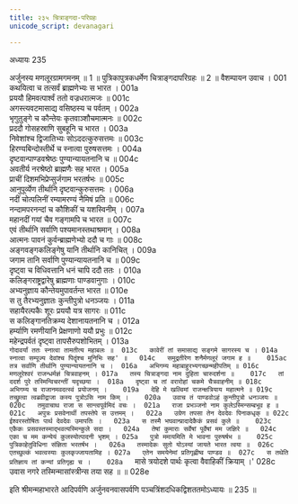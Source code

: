 ```yaml
---
title: २३५ चित्राङ्गदा-परिग्रहः
unicode_script: devanagari

---
```



अध्यायः 235

अर्जुनस्य मणलूरग्रामगमनम् ॥ 1 ॥ पुत्रिकापुत्रकधर्मेण चित्राङ्गदापरिग्रहः ॥ 2 ॥
वैशम्पायन उवाच ।	001  
कथयित्वा च तत्सर्वं ब्राह्मणेभ्यः स भारत ।	001a  
प्रययौ हिमवत्पार्श्वं ततो वज्रधरात्मजः ॥	001c  
अगस्त्यवटमासाद्य वसिष्ठस्य च पर्वतम् ।	002a  
भृगुतुङ्गे च कौन्तेयः कृतवाञ्शौचमात्मनः ॥	002c  
प्रददौ गोसहस्राणि सुबहूनि च भारत ।	003a  
निवेशांश्च द्विजातिभ्यः सोऽददत्कुरुसत्तमः ॥	003c  
हिरण्यबिन्दोस्तीर्थे च स्नात्वा पुरुषसत्तमः ।	004a  
दृष्टवान्पाण्डवश्रेष्ठः पुण्यान्यायतनानि च ॥	004c  
अवतीर्य नरश्रेष्ठो ब्राह्मणैः सह भारत ।	005a  
प्राचीं दिशमभिप्रेप्सुर्जगाम भरतर्षभः ॥	005c  
आनुपूर्व्येण तीर्थानि दृष्टवान्कुरुसत्तमः ।	006a  
नदीं चोत्पलिनीं रम्यामरण्यं नैमिषं प्रति ॥	006c  
नन्दामपरनन्दां च कौशिकीं च यशस्विनीम् ।	007a  
महानदीं गयां चैव गङ्गामपि च भारत ॥	007c  
एवं तीर्थानि सर्वाणि पश्यमानस्तथाश्रमान् ।	008a  
आत्मनः पावनं कुर्वन्ब्राह्मणेभ्यो ददौ च गाः ॥	008c  
अङ्गवङ्गकलिङ्गेषु यानि तीर्थानि कानिचित् ।	009a  
जगाम तानि सर्वाणि पुण्यान्यायतनानि च ॥	009c  
दृष्ट्वा च विधिवत्तानि धनं चापि ददौ ततः ।	010a  
कलिङ्गराष्ट्रद्वारेषु ब्राह्मणाः पाण्डवानुगाः ।	010c  
अभ्यनुज्ञाय कौन्तेयमुपावर्तन्त भारत ॥	010e  
स तु तैरभ्यनुज्ञातः कुन्तीपुत्रो धनञ्जयः ।	011a  
सहायैरल्पकैः शूरः प्रययौ यत्र सागरः ॥	011c  
स कलिङ्गानतिक्रम्य देशानायतनानि च ।	012a  
हर्म्याणि रमणीयानि प्रेक्षणाणो ययौ प्रभुः ॥	012c  
महेन्द्रपर्वतं दृष्ट्वा तापसैरुपशोभितम् ।	013a  
`गोदावर्यां ततः स्नात्वा तामतीत्य महाबलः ॥	013c  
कावेरीं तां समासाद्य सङ्गमे सागरस्य च ।	014a  
स्नात्वा सम्पूज्य देवांश्च पितॄंश्च मुनिभिः सह' ॥	014c  
समुद्रतीरेण शनैर्मणलूरं जगाम ह ॥	015ac  
तत्र सर्वाणि तीर्थानि पुण्यान्यायतनानि च ।	016a  
अभिगम्य महाबाहुरभ्यगच्छन्महीपतिम् ॥	016c  
मणलूरेश्वरं राजन्धर्मज्ञं चित्रवाहनम् ।	017a  
तस्य चित्राङ्गदा नाम दुहिता चारुदर्शना ॥	017c  
तां ददर्श पुरे तस्मिन्विचरन्तीं यदृच्छया ।	018a  
दृष्ट्वा च तां वरारोहां चकमे चैत्रवाहनीम् ॥	018c  
अभिगम्य च राजानमवदत्स्वं प्रयोजनम् ।	019a  
देहि मे खल्विमां राजन्क्षत्रियाय महात्मने ॥	019c  
तच्छ्रुत्वा त्वब्रवीद्राजा कस्य पुत्रोऽसि नाम किम् ।	020a  
उवाच तं पाण्डवोऽहं कुन्तीपुत्रो धनञ्जयः ॥	020c  
तमुवाचाथ राजा स सान्त्वपूर्वमिदं वचः ।	021a  
राजा प्रभञ्जनो नाम कुलेऽस्मिन्सम्बभूव ह ॥	021c  
अपुत्रः प्रसवेनार्थी तपस्तेपे स उत्तमम् ।	022a  
उग्रेण तपसा तेन देवदेवः पिनाकधृक् ॥	022c  
ईश्वरस्तोषितः पार्थ देवदेवः उमापतिः ।	023a  
स तस्मै भघवान्प्रादादेकैकं प्रसवं कुले ॥	023c  
एकैकः प्रसवस्तस्माद्भवत्यस्मिन्कुले सदा ।	024a  
तेषां कुमाराः सर्वेषां पूर्वेषां मम जज्ञिरे ॥	024c  
एका च मम कन्येयं कुलस्योत्पादनी भृशम् ।	025a  
पुत्रो ममायमिति मे भावना पुरुषर्षभ ॥	025c  
पुत्रिकाहेतुविधिना संज्ञिता भरतर्षभ ।	026a  
तस्मादेकः सुतो योऽस्यां जायते भारत त्वया ॥	026c  
एतच्छुल्कं भवत्वस्याः कुलकृज्जायतामिह ।	027a  
एतेन समयेनेमां प्रतिगृह्णीष्व पाण्डव ॥	027c  
स तथेति प्रतिज्ञाय तां कन्यां प्रतिगृह्य च ।	028a  
`मासे त्रयोदशे पार्थः कृत्वा वैवाहिकीं क्रियाम् ।'	028c  
उवास नगरे तस्मिन्मासांस्त्रीन्स तया सह ॥ ॥	028e  

इति श्रीमन्महाभारते आदिपर्वणि अर्जुनवनवासपर्वणि पञ्चत्रिंशदधिकद्विशततमोऽध्यायः ॥ 235 ॥
